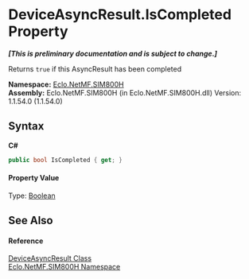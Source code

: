 # DeviceAsyncResult.IsCompleted Property 
 _**\[This is preliminary documentation and is subject to change.\]**_

Returns `true` if this AsyncResult has been completed

**Namespace:**&nbsp;<a href="N_Eclo_NetMF_SIM800H">Eclo.NetMF.SIM800H</a><br />**Assembly:**&nbsp;Eclo.NetMF.SIM800H (in Eclo.NetMF.SIM800H.dll) Version: 1.1.54.0 (1.1.54.0)

## Syntax

**C#**<br />
``` C#
public bool IsCompleted { get; }
```


#### Property Value
Type: <a href="http://msdn2.microsoft.com/en-us/library/a28wyd50" target="_blank">Boolean</a>

## See Also


#### Reference
<a href="T_Eclo_NetMF_SIM800H_DeviceAsyncResult">DeviceAsyncResult Class</a><br /><a href="N_Eclo_NetMF_SIM800H">Eclo.NetMF.SIM800H Namespace</a><br />